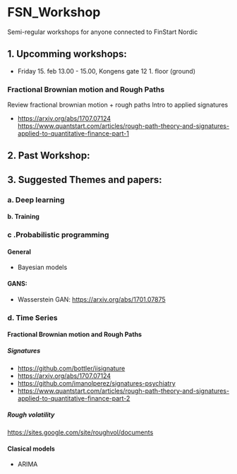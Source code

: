 # FSN_Workshop
Semi-regular workshops for anyone connected to FinStart Nordic


## 1. Upcomming workshops:
* Friday 15. feb 13.00 - 15.00, Kongens gate 12 1. floor (ground)
### Fractional Brownian motion and Rough Paths
Review fractional brownian motion + rough paths
Intro to applied signatures
* https://arxiv.org/abs/1707.07124
 https://www.quantstart.com/articles/rough-path-theory-and-signatures-applied-to-quantitative-finance-part-1


## 2. Past Workshop:






## 3. Suggested Themes and papers:

### a. Deep learning

#### b. Training

### c .Probabilistic programming
#### General 
* Bayesian models

#### GANS:
* Wasserstein GAN:  https://arxiv.org/abs/1701.07875


### d. Time Series
#### Fractional Brownian motion and Rough Paths
##### Signatures
* https://github.com/bottler/iisignature
* https://arxiv.org/abs/1707.07124
* https://github.com/imanolperez/signatures-psychiatry
* https://www.quantstart.com/articles/rough-path-theory-and-signatures-applied-to-quantitative-finance-part-2
   
##### Rough volatility
https://sites.google.com/site/roughvol/documents

#### Clasical models
* ARIMA
